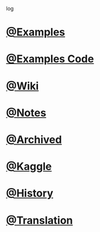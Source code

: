 log

# [@Examples](http://www.junxnone.ml/examples)
# [@Examples Code](https://nbviewer.jupyter.org/github/junxnone/examples/tree/master/)
# [@Wiki](http://www.junxnone.ml/wiki)
# [@Notes](http://www.junxnone.ml/notes)
# [@Archived](./Archived.md)
# [@Kaggle]()
# [@History]()
# [@Translation]()
